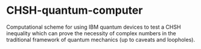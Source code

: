 # CHSH-quantum-computer
Computational scheme for using IBM quantum devices to test a CHSH inequality which can prove the necessity of complex numbers in the traditional framework of quantum mechanics (up to caveats and loopholes).
